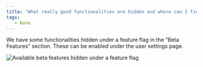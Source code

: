 ```yaml
---
title: "What really good functionalities are hidden and where can I find those?"
tags:
   - None
---
```


We have some functionalities hidden under a feature flag in the “Beta Features” section. These can be enabled under the user settings page.

![Available beta features hidden under a feature flag](/images/technical_faq/beta_features.png)